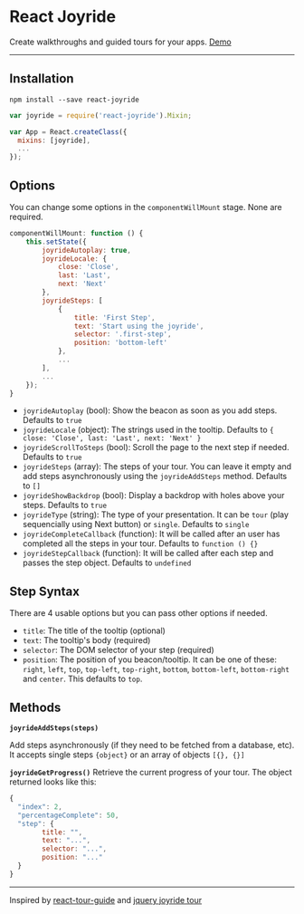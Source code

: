 React Joyride
===

Create walkthroughs and guided tours for your apps. [Demo](http://gilbarbara.github.io/react-joyride/)

---

## Installation

`npm install --save react-joyride`

```javascript
var joyride = require('react-joyride').Mixin;

var App = React.createClass({
  mixins: [joyride],
  ...
});

```

## Options

You can change some options in the `componentWillMount` stage. None are required.

```javascript
componentWillMount: function () {
	this.setState({
		joyrideAutoplay: true,
		joyrideLocale: {
			close: 'Close',
			last: 'Last',
			next: 'Next'
		},
		joyrideSteps: [
			{
				title: 'First Step',
				text: 'Start using the joyride',
				selector: '.first-step',
				position: 'bottom-left'
			},
			...	
		],
		...
	});
}
```

- `joyrideAutoplay` (bool): Show the beacon as soon as you add steps. Defaults to `true`
- `joyrideLocale` (object): The strings used in the tooltip. Defaults to `{ close: 'Close', last: 'Last', next: 'Next' }`
- `joyrideScrollToSteps` (bool): Scroll the page to the next step if needed. Defaults to `true`
- `joyrideSteps` (array): The steps of your tour. You can leave it empty and add steps asynchronously using the `joyrideAddSteps` method. Defaults to `[]`
- `joyrideShowBackdrop` (bool): Display a backdrop with holes above your steps. Defaults to `true`
- `joyrideType` (string): The type of your presentation. It can be `tour` (play sequencially using Next button) or `single`. Defaults to `single`
- `joyrideCompleteCallback` (function): It will be called after an user has completed all the steps in your tour. Defaults to `function () {}`
- `joyrideStepCallback` (function): It will be called after each step and passes the step object. Defaults to `undefined`

## Step Syntax
There are 4 usable options but you can pass other options if needed.

- `title`: The title of the tooltip (optional)
- `text`: The tooltip's body (required)
- `selector`: The DOM selector of your step (required)
- `position`: The position of you beacon/tooltip. It can be one of these: `right`, `left`, `top`, `top-left`, `top-right`, `bottom`, `bottom-left`, `bottom-right` and `center`. This defaults to `top`.

## Methods

**`joyrideAddSteps(steps)`**

Add steps asynchronously (if they need to be fetched from a database, etc). It accepts single steps `{object}` or an array of objects `[{}, {}]`

**`joyrideGetProgress()`**
Retrieve the current progress of your tour. The object returned looks like this:
```javascript
{
  "index": 2,
  "percentageComplete": 50,
  "step": {
		title: "",
		text: "...",
		selector: "...",
		position: "..."
  }
}
```

---

Inspired by [react-tour-guide](https://github.com/jakemmarsh/react-tour-guide) and [jquery joyride tour](http://zurb.com/playground/jquery-joyride-feature-tour-plugin)
